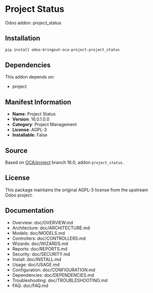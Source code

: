 # Project Status

Odoo addon: project_status

## Installation

```bash
pip install odoo-bringout-oca-project-project_status
```

## Dependencies

This addon depends on:
- project

## Manifest Information

- **Name**: Project Status
- **Version**: 16.0.1.0.0
- **Category**: Project Management
- **License**: AGPL-3
- **Installable**: False

## Source

Based on [OCA/project](https://github.com/OCA/project) branch 16.0, addon `project_status`.

## License

This package maintains the original AGPL-3 license from the upstream Odoo project.

## Documentation

- Overview: doc/OVERVIEW.md
- Architecture: doc/ARCHITECTURE.md
- Models: doc/MODELS.md
- Controllers: doc/CONTROLLERS.md
- Wizards: doc/WIZARDS.md
- Reports: doc/REPORTS.md
- Security: doc/SECURITY.md
- Install: doc/INSTALL.md
- Usage: doc/USAGE.md
- Configuration: doc/CONFIGURATION.md
- Dependencies: doc/DEPENDENCIES.md
- Troubleshooting: doc/TROUBLESHOOTING.md
- FAQ: doc/FAQ.md
